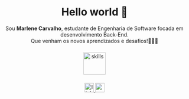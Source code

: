 <h1 align="center">Hello world 👋 </h1>

<p align="center">
Sou <b>Marlene Carvalho</b>, estudante de Engenharia de Software focada em desenvolvimento Back-End.<br>
Que venham os novos aprendizados e desafios!🚀🚀🚀<br>
</p>

###

<div align="center">
  <img src="https://skillicons.dev/icons?i=typescript,js,py,c,react,html,css,cs,postgres" height="60" alt="skills" />
</div>

###

<div align="center">
  <a href="https://www.linkedin.com/in/marlene-carvalho-728a9489/" target="_blank">
    <img src="https://img.shields.io/static/v1?message=LinkedIn&logo=linkedin&label=&color=0077B5&logoColor=white&labelColor=&style=for-the-badge" height="25" alt="linkedin logo"  />
  </a>
  <a href="mailto:marcarvalho3@gmail.com" target="_blank">
    <img src="https://img.shields.io/static/v1?message=Email&logo=gmail&label=&color=D14836&logoColor=white&labelColor=&style=for-the-badge" height="25" alt="gmail logo"  />
  </a>
</div>

###
